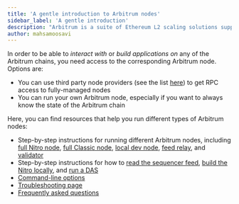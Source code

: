 ```yaml
---
title: 'A gentle introduction to Arbitrum nodes'
sidebar_label: 'A gentle introduction'
description: "Arbitrum is a suite of Ethereum L2 scaling solutions supported by a decentralized network of nodes. This guide introduces you to Arbitrum's node types and how they work together to scale Ethereum."
author: mahsamoosavi
---
```


In order to be able to _interact with_ or _build applications on_ any of the Arbitrum chains, you need access to the corresponding Arbitrum node. Options are:

- You can use third party node providers (see the list [here](/node-running/node-providers.mdx)) to get RPC access to fully-managed nodes
- You can run your own Arbitrum node, especially if you want to always know the state of the Arbitrum chain

Here, you can find resources that help you run different types of Arbitrum nodes:

- Step-by-step instructions for running different Arbitrum nodes, including [full Nitro node](./how-tos/running-a-full-node.mdx), [full Classic node](./how-tos/running-a-classic-node.mdx), [local dev node](./how-tos/local-dev-node.mdx), [feed relay](./how-tos/running-a-feed-relay.mdx), and [validator](./how-tos/running-a-validator.mdx)
- Step-by-step instructions for how to [read the sequencer feed](./how-tos/read-sequencer-feed.md), [build the Nitro locally](./how-tos/build-nitro-locally.md), and [run a DAS](./how-tos/running-a-daserver.mdx)
- [Command-line options](./command-line-options.md)
- [Troubleshooting page](./troubleshooting-running-nodes.md)
- [Frequently asked questions](./faq.md)

